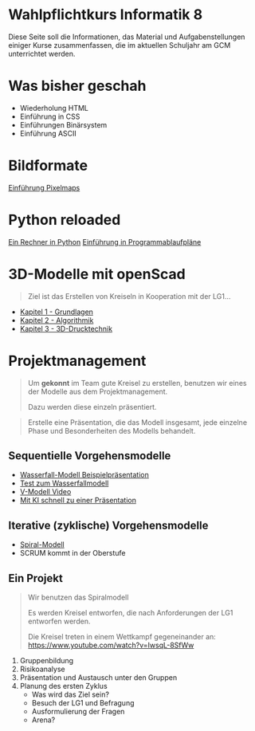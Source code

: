Wahlpflichtkurs Informatik 8
=========================

Diese Seite soll die Informationen, das Material und Aufgabenstellungen einiger Kurse zusammenfassen, die im aktuellen Schuljahr am GCM unterrichtet werden.

# Was bisher geschah

* Wiederholung HTML
* Einführung in CSS
* Einführungen Binärsystem
* Einführung ASCII

# Bildformate

[Einführung Pixelmaps](2_pixelmaps.md)

# Python reloaded

[Ein Rechner in Python](3_rechner_python.md)
[Einführung in Programmablaufpläne](3_programmablaufplan.md)


# 3D-Modelle mit openScad

> Ziel ist das Erstellen von Kreiseln in Kooperation mit der LG1...

- [Kapitel 1 - Grundlagen](4_openscad_kapitel1.md)
- [Kapitel 2 - Algorithmik](4_openscad_kapitel2.md)
- [Kapitel 3 - 3D-Drucktechnik](4_openscad_kapitel3.md)

# Projektmanagement

> Um **gekonnt** im Team gute Kreisel zu erstellen, benutzen wir eines der Modelle aus dem Projektmanagement. 
>
> Dazu werden diese einzeln präsentiert.

> Erstelle eine Präsentation, die das Modell insgesamt, jede einzelne Phase und Besonderheiten des Modells behandelt.


## Sequentielle Vorgehensmodelle


- [Wasserfall-Modell Beispielpräsentation](5_präsentation_Wasserfallmodell.slides.md)
- [Test zum Wasserfallmodell](5_test_Wasserfallmodell.md)
- [V-Modell Video](https://studyflix.de/wirtschaft/v-modell-6716)
- [Mit KI schnell zu einer Präsentation](5_KI-Hilfe_V-Modell.md)

## Iterative (zyklische) Vorgehensmodelle

- [Spiral-Modell](5_Aufgabe_Spiral-Modell.md)
- SCRUM kommt in der Oberstufe

## Ein Projekt

> Wir benutzen das Spiralmodell
>
> Es werden Kreisel entworfen, die nach Anforderungen der LG1 entworfen werden.
>
> Die Kreisel treten in einem Wettkampf gegeneinander an: https://www.youtube.com/watch?v=IwsqL-8SfWw

1. Gruppenbildung
1. Risikoanalyse
1. Präsentation und Austausch unter den Gruppen
1. Planung des ersten Zyklus
    - Was wird das Ziel sein?
    - Besuch der LG1 und Befragung
    - Ausformulierung der Fragen
    - Arena?


